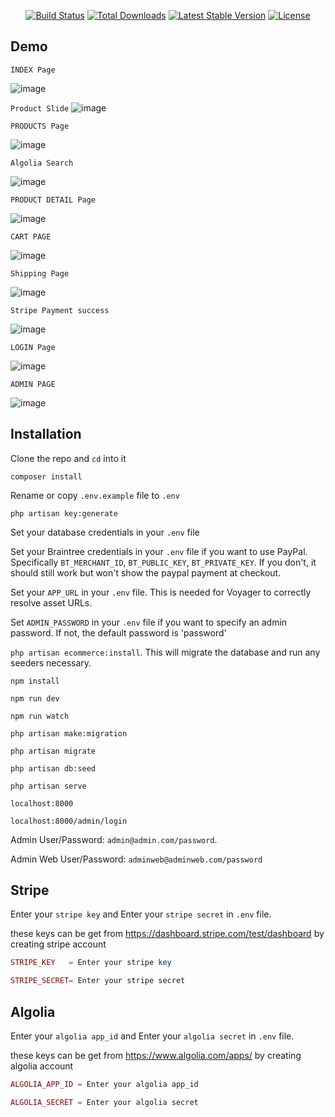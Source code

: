<p align="center">
<a href="https://travis-ci.org/laravel/framework"><img src="https://travis-ci.org/laravel/framework.svg" alt="Build Status"></a>
<a href="https://packagist.org/packages/laravel/framework"><img src="https://poser.pugx.org/laravel/framework/d/total.svg" alt="Total Downloads"></a>
<a href="https://packagist.org/packages/laravel/framework"><img src="https://poser.pugx.org/laravel/framework/v/stable.svg" alt="Latest Stable Version"></a>
<a href="https://packagist.org/packages/laravel/framework"><img src="https://poser.pugx.org/laravel/framework/license.svg" alt="License"></a>
</p>

## Demo

`INDEX Page`

![image](https://user-images.githubusercontent.com/29988949/80226543-58bb9880-8601-11ea-88b9-b0c870c95f7c.png)

`Product Slide`
![image](https://user-images.githubusercontent.com/29988949/80224163-2f4d3d80-85fe-11ea-9cdb-bf67bd3dceb6.png)

`PRODUCTS Page`

![image](https://user-images.githubusercontent.com/29988949/80225185-93bccc80-85ff-11ea-80e4-dc129aecc335.png)


`Algolia Search`

![image](https://user-images.githubusercontent.com/29988949/80266763-8250e000-8652-11ea-9cac-688462fb6c0d.png)

`PRODUCT DETAIL Page`

![image](https://user-images.githubusercontent.com/29988949/80225662-34ab8780-8600-11ea-9dce-11e7ecf75ffd.png)

`CART PAGE`

![image](https://user-images.githubusercontent.com/29988949/80226203-e8ad1280-8600-11ea-81be-24419271e6ee.png)

`Shipping Page`

![image](https://user-images.githubusercontent.com/29988949/80250312-6df7ed80-8628-11ea-8faf-9ec7541c51c6.png)

`Stripe Payment success`

![image](https://user-images.githubusercontent.com/29988949/80250520-e3fc5480-8628-11ea-88af-d3b228c9a37f.png)

`LOGIN Page`

![image](https://user-images.githubusercontent.com/29988949/80223792-9c140800-85fd-11ea-995d-a39a86f7e662.png)

`ADMIN PAGE`

![image](https://user-images.githubusercontent.com/29988949/80226592-6bce6880-8601-11ea-9db3-5755162c92f5.png)







## Installation

 Clone the repo and `cd` into it

 `composer install`

 Rename or copy `.env.example` file to `.env`

 `php artisan key:generate`

 Set your database credentials in your `.env` file

 Set your Braintree credentials in your `.env` file if you want to use PayPal. Specifically `BT_MERCHANT_ID`, `BT_PUBLIC_KEY`, `BT_PRIVATE_KEY`. If you don't, it should still work but won't show the paypal payment at checkout.

 Set your `APP_URL` in your `.env` file. This is needed for Voyager to correctly resolve asset URLs.

 Set `ADMIN_PASSWORD` in your `.env` file if you want to specify an admin password. If not, the default password is 'password'

 `php artisan ecommerce:install`. This will migrate the database and run any seeders necessary. 

 `npm install`

 `npm run dev`

 `npm run watch`

 `php artisan make:migration`

 `php artisan migrate`

 `php artisan db:seed`

 `php artisan serve`

 `localhost:8000`

 `localhost:8000/admin/login`

  Admin User/Password: `admin@admin.com/password`.
  
  Admin Web User/Password: `adminweb@adminweb.com/password`

## Stripe

 Enter your `stripe key` and Enter your `stripe secret` in `.env` file.
 
 these keys can be get from https://dashboard.stripe.com/test/dashboard by creating stripe account

```php
STRIPE_KEY   = Enter your stripe key

STRIPE_SECRET= Enter your stripe secret
```

## Algolia

 Enter your `algolia app_id` and Enter your `algolia secret` in `.env` file.

 these keys can be get from https://www.algolia.com/apps/ by creating algolia account

```php
ALGOLIA_APP_ID = Enter your algolia app_id

ALGOLIA_SECRET = Enter your algolia secret
```



